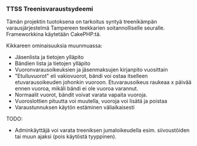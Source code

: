 ### TTSS Treenisvaraustsydeemi

Tämän projektin tuotoksena on tarkoitus syntyä treenikämpän varausjärjestelmä Tampereen teekkarien soitannolliselle seuralle. Frameworkkina käytetään CakePHP:tä. 

Kikkareen ominaisuuksia muunmuassa:
* Jäsenlista ja tietojen ylläpito
* Bändien lista ja tietojen ylläpito
* Vuoronvarausoikeuksien ja jäsenmaksujen kirjanpito vuosittain
* "Etuiluvuorot" eli vakiovuorot, bändi voi ostaa itselleen etuvarausoikeuden johonkin vuoroon. Etuvarausoikeus raukeaa x päivää ennen vuoroa, mikäli bändi ei ole vuoroa varannut.
* Normaalit vuorot, bändit voivat varata vapaita vuoroja.
* Vuoroslottien pituutta voi muutella, vuoroja voi lisätä ja poistaa
* Varaustunnuksen käytön estäminen väliaikaisesti

TODO:
* Adminkäyttäjä voi varata treeniksen jumaloikeudella esim. siivoustöiden tai muun ajaksi (pois käytöstä tyyppinen).

